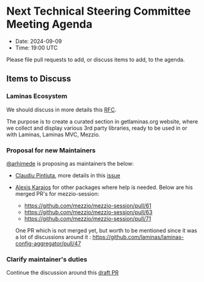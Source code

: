 # Next Technical Steering Committee Meeting Agenda

- Date: 2024-09-09
- Time: 19:00 UTC

Please file pull requests to add, or discuss items to add, to the agenda.

## Items to Discuss

### Laminas Ecosystem
   We should discuss in more details this [RFC](https://github.com/laminas/getlaminas.org/issues/199).
   
   The purpose is to create a curated section in getlaminas.org website, where we collect and display various 3rd party libraries, ready to be used in or with Laminas, Laminas MVC, Mezzio. 

### Proposal for new Maintainers

[@arhimede](https://github.com/arhimede) is proposing as maintainers the below:
 - [Claudiu Pintiuta](https://github.com/cPintiuta), more details in this [issue](https://github.com/laminas/technical-steering-committee/issues/190)
 - [Alexis Karajos](https://github.com/alexmerlin) for other packages where help is needed.
     Below are his merged PR's for mezzio-session:
    - https://github.com/mezzio/mezzio-session/pull/61
    - https://github.com/mezzio/mezzio-session/pull/63
    - https://github.com/mezzio/mezzio-session/pull/71
   
     One PR which is not merged yet, but worth to be mentioned since it was a lot of discussions around it : https://github.com/laminas/laminas-config-aggregator/pull/47

### Clarify maintainer's duties 
  Continue the discussion around this [draft PR](https://github.com/laminas/technical-steering-committee/pull/193)

   
   
